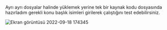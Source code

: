   Ayrı ayrı dosyalar halinde yüklemek yerine tek bir kaynak kodu dosyasında hazırladım gerekli konu başlık isimleri girilerek
çalıştığını test edebilirsiniz. 


![Ekran görüntüsü 2022-09-18 174345](https://user-images.githubusercontent.com/68161748/190913866-dd4bfa28-7539-47fb-a453-70f944568f4a.jpg)
